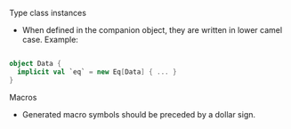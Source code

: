 

Type class instances

- When defined in the companion object, they are written in lower camel case. Example:
```scala

object Data {
  implicit val `eq` = new Eq[Data] { ... }
}
```

Macros

- Generated macro symbols should be preceded by a dollar sign.
